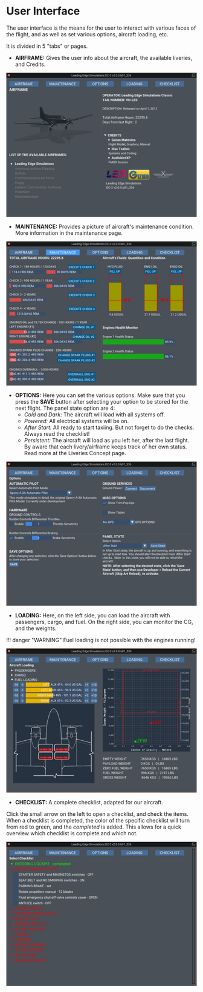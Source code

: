 # User Interface

The user interface is the means for the user to interact with various faces of the flight, and as well as set various options, aircraft loading, etc.

It is divided in 5 "tabs" or pages.

- **AIRFRAME:** Gives the user info about the aircraft, the available liveries, and Credits.

![Airframe](./all_acfs/gui_airframe.jpg)

- **MAINTENANCE:** Provides a picture of aircraft's maintenance condition. More information in the maintenance page. 

![MAINTENANCE](./all_acfs/gui_maintenance.jpg)

- **OPTIONS:** Here you can set the various options. Make sure that you press the **SAVE** button after selecting your option to be stored for the next flight.
The panel state option are 4:
  - *Cold and Dark:* The aircraft will load with all systems off.
  - *Powered:* All electrical systems will be on.
  - *After Start:* All ready to start taxiing. But not forget to do the checks. Always read the checklist!
  - *Persistent:* The aircraft will load as you left her, after the last flight. By aware that each livery/airframe keeps track of her own status. Read more at the Liveries Concept page.

![OPTIONS](./all_acfs/gui_options.jpg)

- **LOADING:** Here, on the left side, you can load the aircraft with passengers, cargo, and fuel.
On the right side, you can monitor the CG, and the weights.

!!! danger "WARNING"
    Fuel loading is not possible with the engines running!

![LOADING](./all_acfs/gui_loading.jpg)

- **CHECKLIST:** A complete checklist, adapted for our aircraft. 

Click the small arrow on the left to open a checklist, and check the items. When a checklist is completed, the color of the specific checklist will turn from red to green, and the *completed* is added. This allows for a quick overview which checklist is complete and which not.

![CHECKLIST](./all_acfs/gui_checklist.jpg)